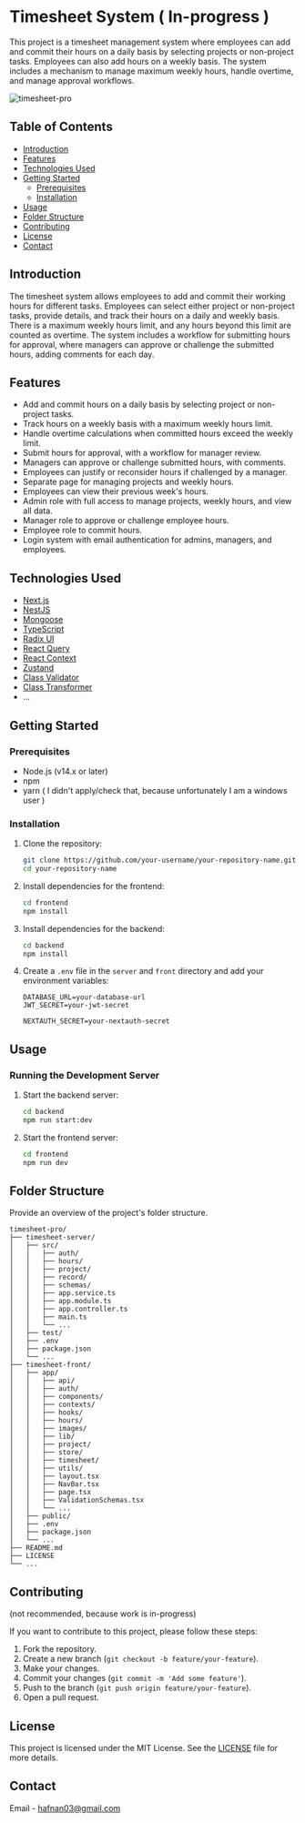 # Timesheet System ( In-progress )

This project is a timesheet management system where employees can add and commit their hours on a daily basis by selecting projects or non-project tasks. Employees can also add hours on a weekly basis. The system includes a mechanism to manage maximum weekly hours, handle overtime, and manage approval workflows.

![timesheet-pro](https://github.com/seAfnan/timesheet-pro/assets/20145270/cb44fc47-2f08-44c6-a420-01fdcdcd83d5)


## Table of Contents

- [Introduction](#introduction)
- [Features](#features)
- [Technologies Used](#technologies-used)
- [Getting Started](#getting-started)
  - [Prerequisites](#prerequisites)
  - [Installation](#installation)
- [Usage](#usage)
- [Folder Structure](#folder-structure)
- [Contributing](#contributing)
- [License](#license)
- [Contact](#contact)

## Introduction

The timesheet system allows employees to add and commit their working hours for different tasks. Employees can select either project or non-project tasks, provide details, and track their hours on a daily and weekly basis. There is a maximum weekly hours limit, and any hours beyond this limit are counted as overtime. The system includes a workflow for submitting hours for approval, where managers can approve or challenge the submitted hours, adding comments for each day.

## Features

- Add and commit hours on a daily basis by selecting project or non-project tasks.
- Track hours on a weekly basis with a maximum weekly hours limit.
- Handle overtime calculations when committed hours exceed the weekly limit.
- Submit hours for approval, with a workflow for manager review.
- Managers can approve or challenge submitted hours, with comments.
- Employees can justify or reconsider hours if challenged by a manager.
- Separate page for managing projects and weekly hours.
- Employees can view their previous week's hours.
- Admin role with full access to manage projects, weekly hours, and view all data.
- Manager role to approve or challenge employee hours.
- Employee role to commit hours.
- Login system with email authentication for admins, managers, and employees.

## Technologies Used

- [Next.js](https://nextjs.org/)
- [NestJS](https://nestjs.com/)
- [Mongoose](https://mongoosejs.com/)
- [TypeScript](https://www.typescriptlang.org/)
- [Radix UI](https://www.radix-ui.com/)
- [React Query](https://react-query.tanstack.com/)
- [React Context](https://legacy.reactjs.org/docs/context.html)
- [Zustand](https://zustand-demo.pmnd.rs/)
- [Class Validator](https://github.com/typestack/class-validator)
- [Class Transformer](https://github.com/typestack/class-transformer)
- ...

## Getting Started

### Prerequisites

- Node.js (v14.x or later)
- npm
- yarn ( I didn't apply/check that, because unfortunately I am a windows user )

### Installation

1. Clone the repository:
    ```bash
    git clone https://github.com/your-username/your-repository-name.git
    cd your-repository-name
    ```

2. Install dependencies for the frontend:
    ```bash
    cd frontend
    npm install
    ```

3. Install dependencies for the backend:
    ```bash
    cd backend
    npm install
    ```

4. Create a `.env` file in the `server` and `front` directory and add your environment variables:
    ```env
    DATABASE_URL=your-database-url
    JWT_SECRET=your-jwt-secret
    
    NEXTAUTH_SECRET=your-nextauth-secret
    ```

## Usage

### Running the Development Server

1. Start the backend server:
    ```bash
    cd backend
    npm run start:dev
    ```

2. Start the frontend server:
    ```bash
    cd frontend
    npm run dev
    ```

## Folder Structure

Provide an overview of the project's folder structure.

```
timesheet-pro/
├── timesheet-server/
│   ├── src/
│   │   ├── auth/
│   │   ├── hours/
│   │   ├── project/
│   │   ├── record/
│   │   ├── schemas/
│   │   ├── app.service.ts
│   │   ├── app.module.ts
│   │   ├── app.controller.ts
│   │   ├── main.ts
│   │   └── ...
│   ├── test/
│   ├── .env
│   ├── package.json
│   └── ...
├── timesheet-front/
│   ├── app/
│   │   ├── api/
│   │   ├── auth/
│   │   ├── components/
│   │   ├── contexts/
│   │   ├── hooks/
│   │   ├── hours/
│   │   ├── images/
│   │   ├── lib/
│   │   ├── project/
│   │   ├── store/
│   │   ├── timesheet/
│   │   ├── utils/
│   │   ├── layout.tsx
│   │   ├── NavBar.tsx
│   │   ├── page.tsx
│   │   ├── ValidationSchemas.tsx
│   │   └── ...
│   ├── public/
│   ├── .env
│   ├── package.json
│   └── ...
├── README.md
├── LICENSE
└── ...
```

## Contributing

(not recommended, because work is in-progress)

If you want to contribute to this project, please follow these steps:

1. Fork the repository.
2. Create a new branch (`git checkout -b feature/your-feature`).
3. Make your changes.
4. Commit your changes (`git commit -m 'Add some feature'`).
5. Push to the branch (`git push origin feature/your-feature`).
6. Open a pull request.

## License

This project is licensed under the MIT License. See the [LICENSE](LICENSE) file for more details.

## Contact

Email - [hafnan03@gmail.com](mailto:hafnan03@gmail.com)
